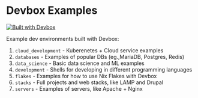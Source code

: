 # Devbox Examples

[![Built with Devbox](https://jetpack.io/devbox/img/shield_moon.svg)](https://jetpack.io/devbox/docs/contributor-quickstart/)

Example dev environments built with Devbox:

1. `cloud_development` - Kuberenetes + Cloud service examples
2. `databases` - Examples of popular DBs (eg.,MariaDB, Postgres, Redis)
3. `data_science` - Basic data science and ML examples
4. `development` - Shells for developing in different programming languages
5. `flakes` - Examples for how to use Nix Flakes with Devbox
6. `stacks` - Full projects and web stacks, like LAMP and Drupal
7. `servers` - Examples of servers, like Apache + Nginx
